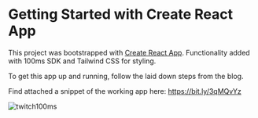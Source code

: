 # Getting Started with Create React App

This project was bootstrapped with [Create React App](https://github.com/facebook/create-react-app).
Functionality added with 100ms SDK and Tailwind CSS for styling.

To get this app up and running, follow the laid down steps from the blog.

Find attached a snippet of the working app here: https://bit.ly/3qMQvYz

![twitch100ms](https://user-images.githubusercontent.com/66222985/150484180-ed8da40f-5041-4f1c-9f97-76c7189f9077.gif)
